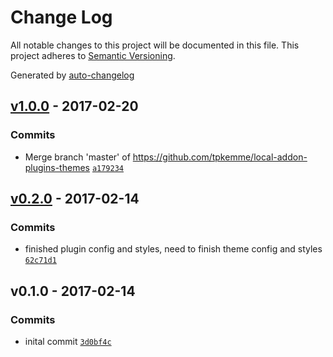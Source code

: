 # Change Log
All notable changes to this project will be documented in this file. This project adheres to [Semantic Versioning](http://semver.org/).

Generated by [auto-changelog](https://github.com/CookPete/auto-changelog)


## [v1.0.0](https://github.com/tpkemme/local-addon-plugins-themes/compare/v0.2.0...v1.0.0) - 2017-02-20

### Commits
* Merge branch 'master' of https://github.com/tpkemme/local-addon-plugins-themes [`a179234`](https://github.com/tpkemme/local-addon-plugins-themes/commit/a179234ccd563af07de6aa5888517c03a321f3f7)


## [v0.2.0](https://github.com/tpkemme/local-addon-plugins-themes/compare/v0.1.0...v0.2.0) - 2017-02-14

### Commits
* finished plugin config and styles, need to finish theme config and styles [`62c71d1`](https://github.com/tpkemme/local-addon-plugins-themes/commit/62c71d1e2f5ef6f243b9cedf797f86028d4ef973)


## v0.1.0 - 2017-02-14

### Commits
* inital commit [`3d0bf4c`](https://github.com/tpkemme/local-addon-plugins-themes/commit/3d0bf4cfdf011bbaac9649398fe560f94affe788)
